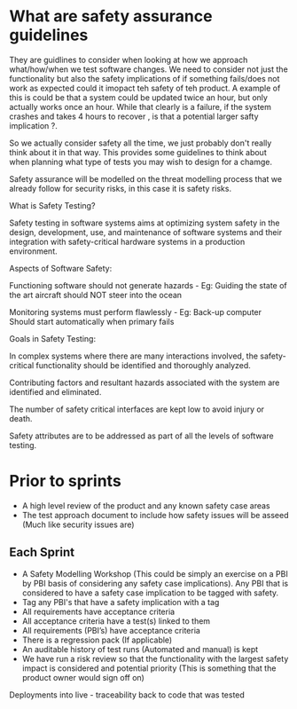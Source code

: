 # What are safety assurance guidelines

They are guidlines to consider when looking at how we approach what/how/when we test software changes. We need to consider not just the functionality but also the safety implications of if something fails/does not work as expected could it imopact teh safety of teh product. A example of this is could be that a system could be updated twice an hour, but only actually works once an hour. While that clearly is a failure, if the system crashes and takes 4 hours to recover , is that a potential larger safty implication ?.

So we actually consider safety all the time, we just probably don't really think about it in that way. This provides some guidelines to think about when planning what type of tests you may wish to design for a chamge.

Safety assurance will be modelled on the threat modelling process that we already follow for security risks, in this case it is safety risks.

What is Safety Testing?

Safety testing in software systems aims at optimizing system safety in the design, development, use, and maintenance of software systems and their integration with safety-critical hardware systems in a production environment.

Aspects of Software Safety:

Functioning software should not generate hazards - Eg: Guiding the state of the art aircraft should NOT steer into the ocean


Monitoring systems must perform flawlessly - Eg: Back-up computer Should start automatically when primary fails


Goals in Safety Testing:

In complex systems where there are many interactions involved, the safety-critical functionality should be identified and thoroughly analyzed.


Contributing factors and resultant hazards associated with the system are identified and eliminated.


The number of safety critical interfaces are kept low to avoid injury or death.


Safety attributes are to be addressed as part of all the levels of software testing.



# Prior to sprints

* A high level review of the product and any known safety case areas
* The test approach document to include how safety issues will be asseed (Much like security issues are)


## Each Sprint

* A Safety Modelling Workshop (This could be simply an exercise on a PBI by PBI basis of considering any safety case implications). Any
  PBI that is considered to have a safety case implication to be tagged with safety.
* Tag any PBI's that have a safety implication with a tag
* All requirements have acceptance criteria
* All acceptance criteria have a test(s) linked to them
* All requirements (PBI’s) have acceptance criteria
* There is a regression pack (If applicable)
* An auditable history of test runs (Automated and manual) is kept
* We have run a risk review so that the functionality with the largest safety impact is considered and potential priority (This is 
  something that the product owner would sign off on)


Deployments into live - traceability back to code that was tested


